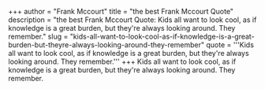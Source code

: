 +++
author = "Frank Mccourt"
title = "the best Frank Mccourt Quote"
description = "the best Frank Mccourt Quote: Kids all want to look cool, as if knowledge is a great burden, but they're always looking around. They remember."
slug = "kids-all-want-to-look-cool-as-if-knowledge-is-a-great-burden-but-theyre-always-looking-around-they-remember"
quote = '''Kids all want to look cool, as if knowledge is a great burden, but they're always looking around. They remember.'''
+++
Kids all want to look cool, as if knowledge is a great burden, but they're always looking around. They remember.
